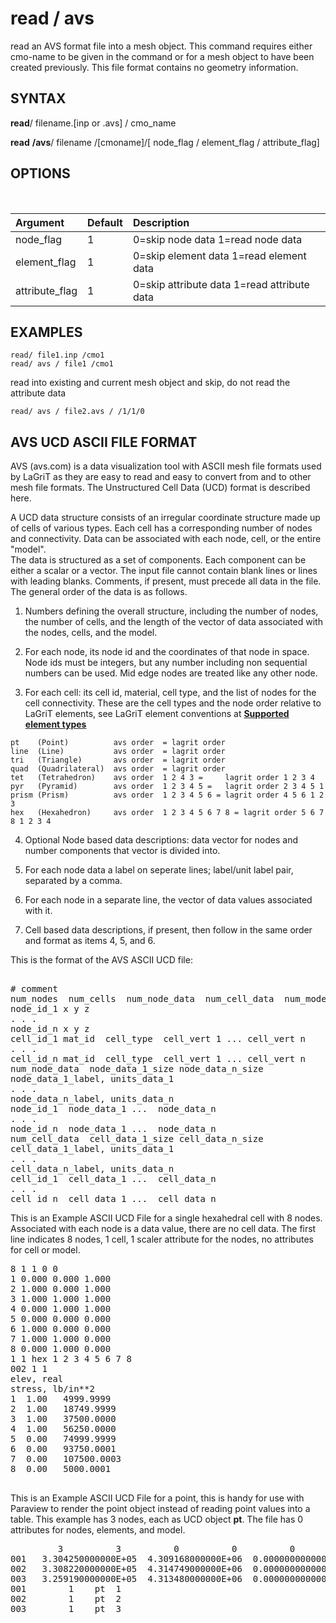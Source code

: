 # read / avs

read an AVS format file into a mesh object. This command requires either cmo-name to be given in
the command or for a mesh object to have been created previously. This file format contains no geometry
information. 

## SYNTAX

**read**/ filename.[inp or .avs] / cmo_name

**read** **/avs**/ filename /[cmoname]/[ node_flag / element_flag / attribute_flag]


## OPTIONS
 

| Argument           | Default | Description |
| :----------------- | :------ | :----------------------- |
| node_flag          |  1      |  0=skip node data   1=read node data |
| element_flag       |  1      |  0=skip element data  1=read element data |
| attribute_flag     |  1      |  0=skip attribute data 1=read attribute data |


## EXAMPLES

```
read/ file1.inp /cmo1
read/ avs / file1 /cmo1
```

read into existing and current mesh object
and skip, do not read the attribute data
```
read/ avs / file2.avs / /1/1/0
```

## AVS UCD ASCII FILE FORMAT

AVS (avs.com) is a data visualization tool with ASCII mesh file formats used by LaGriT as they are easy to read and easy to convert from and to other mesh file formats. The Unstructured Cell Data (UCD) format is described here.

A UCD data structure consists of an irregular coordinate structure made up of cells of various types.
Each cell has a corresponding number of nodes and connectivity. 
Data can be associated with each node, cell, or the entire "model".  
The data is structured as a set of components. Each component can be either a scalar or a vector.
The input file cannot contain blank lines or lines with leading blanks. 
Comments, if present, must precede all data in the file. 
The general order of the data is as follows.
 
1. Numbers defining the overall structure, including the number of nodes, the number of cells, and the length of the vector of data associated with the nodes, cells, and the model.
 
2. For each node, its node id and the coordinates of that node in space. Node ids must be integers, but any number including non sequential numbers can be used. Mid edge nodes are treated like any other node.
 
3. For each cell: its cell id, material, cell type, and the list of nodes for the cell connectivity. 
These are the cell types and the node order relative to LaGriT elements, see LaGriT element conventions at **[Supported element types](supported.md)**

```
pt    (Point)          avs order  = lagrit order
line  (Line)           avs order  = lagrit order
tri   (Triangle)       avs order  = lagrit order
quad  (Quadrilateral)  avs order  = lagrit order
tet   (Tetrahedron)    avs order  1 2 4 3 =     lagrit order 1 2 3 4
pyr   (Pyramid)        avs order  1 2 3 4 5 =   lagrit order 2 3 4 5 1
prism (Prism)          avs order  1 2 3 4 5 6 = lagrit order 4 5 6 1 2 3
hex   (Hexahedron)     avs order  1 2 3 4 5 6 7 8 = lagrit order 5 6 7 8 1 2 3 4
```

4. Optional Node based data descriptions: data vector for nodes and number components that vector is divided into.
 
5. For each node data a label on seperate lines; label/unit label pair, separated by a comma.

6. For each node in a separate line, the vector of data values associated with it.

7. Cell based data descriptions, if present, then follow in the same order and format as items 4, 5, and 6.


This is the format of the AVS ASCII UCD file:
<pre>

# comment  
num_nodes  num_cells  num_node_data  num_cell_data  num_model_data 
node_id_1 x y z 
. . .
node_id_n x y z
cell_id_1 mat_id  cell_type  cell_vert 1 ... cell_vert n 
. . .
cell_id_n mat_id  cell_type  cell_vert 1 ... cell_vert n
num_node_data  node_data_1_size node_data_n_size
node_data_1_label, units_data_1 
. . .
node_data_n_label, units_data_n
node_id_1  node_data_1 ...  node_data_n
. . .
node_id_n  node_data_1 ...  node_data_n
num_cell_data  cell_data_1_size cell_data_n_size
cell_data_1_label, units_data_1 
. . .
cell_data_n_label, units_data_n
cell_id_1  cell_data_1 ...  cell_data_n
. . .
cell_id_n  cell_data_1 ...  cell_data_n
</pre>

This is an Example ASCII UCD File for a single hexahedral cell with 8 nodes. Associated with each node is a data value, there are no cell data. The first line indicates 8 nodes, 1 cell, 1 scaler attribute for the nodes, no attributes for cell or model.

<pre>
8 1 1 0 0 
1 0.000 0.000 1.000 
2 1.000 0.000 1.000 
3 1.000 1.000 1.000 
4 0.000 1.000 1.000 
5 0.000 0.000 0.000 
6 1.000 0.000 0.000 
7 1.000 1.000 0.000 
8 0.000 1.000 0.000 
1 1 hex 1 2 3 4 5 6 7 8 
002 1 1
elev, real
stress, lb/in**2 
1  1.00   4999.9999  
2  1.00   18749.9999 
3  1.00   37500.0000 
4  1.00   56250.0000 
5  0.00   74999.9999 
6  0.00   93750.0001 
7  0.00   107500.0003 
8  0.00   5000.0001 

</pre>

This is an Example ASCII UCD File for a point, this is handy for use with Paraview to render the point object instead of reading point values into a table. This example has 3 nodes, each as UCD object **pt**. The file has 0 attributes for nodes, elements, and model.

<pre>
         3          3          0          0          0
001   3.304250000000E+05  4.309168000000E+06  0.000000000000E+00
002   3.308220000000E+05  4.314749000000E+06  0.000000000000E+00
003   3.259190000000E+05  4.313480000000E+06  0.000000000000E+00
001        1    pt  1
002        1    pt  2
003        1    pt  3

 </pre>
